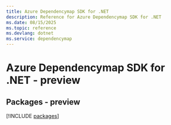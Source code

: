 ```yaml
---
title: Azure Dependencymap SDK for .NET
description: Reference for Azure Dependencymap SDK for .NET
ms.date: 08/15/2025
ms.topic: reference
ms.devlang: dotnet
ms.service: dependencymap
---
```

# Azure Dependencymap SDK for .NET - preview
## Packages - preview
[!INCLUDE [packages](dependencymap-index.md)]